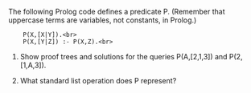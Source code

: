 

The following Prolog code defines a predicate P. (Remember
that uppercase terms are variables, not constants, in Prolog.)<br>

        P(X,[X|Y]).<br>
        P(X,[Y|Z]) :- P(X,Z).<br>

1.  Show proof trees and solutions for the queries
    P(A,[2,1,3]) and P(2,[1,A,3]).<br>

2.  What standard list operation does P represent?<br>
